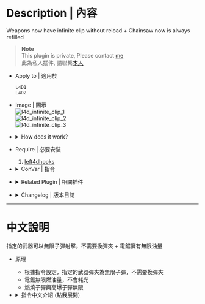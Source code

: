 # Description | 內容
Weapons now have infinite clip without reload + Chainsaw now is always refilled

> __Note__ <br/>
This plugin is private, Please contact [me](/#私人插件列表-private-plugins-list)<br/>
此為私人插件, 請聯繫[本人](/#私人插件列表-private-plugins-list)

* Apply to | 適用於
    ```
    L4D1
    L4D2
    ```
    
* Image | 圖示
    <br/>![l4d_infinite_clip_1](image/l4d_infinite_clip_1.gif)
    <br/>![l4d_infinite_clip_2](image/l4d_infinite_clip_2.gif)
    <br/>![l4d_infinite_clip_3](image/l4d_infinite_clip_3.gif)

* <details><summary>How does it work?</summary>

    * Some weapons now have infinite clip without reload, depending on the cvar you set.
    * Use Chainsaw with infinite fuel
</details>

* Require | 必要安裝
    1. [left4dhooks](https://forums.alliedmods.net/showthread.php?t=321696)

* <details><summary>ConVar | 指令</summary>

    * cfg/sourcemod/l4d_infinite_clip.cfg
        ```php
        // 0=Plugin off, 1=Plugin on.
        l4d_infinite_clip_enable "1"

        // Player with these flag can have infinite clip (Empty=Everyone, -1=No one)
        l4d_infinite_clip_flags ""

        // If 1, Enable infinite explosive and incendiary ammo
        l4d_infinite_clip_upgrade "0"

        // (L4D2) Empty string to allow all. Allow these weapon IDs being used in this plugin, separate by commas (no spaces). See plugin source code for more details.
        // "weapon_pistol",					    1
        // "weapon_smg",						2
        // "weapon_pumpshotgun",				3
        // "weapon_autoshotgun",				4
        // "weapon_rifle",						5
        // "weapon_hunting_rifle",				6
        // "weapon_smg_silenced",				7
        // "weapon_shotgun_chrome",			    8
        // "weapon_rifle_desert",				9
        // "weapon_sniper_military",			10
        // "weapon_shotgun_spas",				11
        // "weapon_grenade_launcher",			12
        // "weapon_rifle_ak47",				    13
        // "weapon_pistol_magnum",				14
        // "weapon_smg_mp5",					15
        // "weapon_rifle_sg552",				16
        // "weapon_sniper_awp",				    17
        // "weapon_sniper_scout",				18
        // "weapon_rifle_m60",					19
        // "weapon_chainsaw",					20
        l4d_infinite_clip_weapon "1,2,3,4,5,6,7,8,9,10,11,12,13,14,15,16,17,18,19,20"

        // (L4D1) Empty string to allow all. Allow these weapon IDs being used in this plugin, separate by commas (no spaces). See plugin source code for more details.
        // "weapon_pistol",					    1
        // "weapon_smg",						2
        // "weapon_pumpshotgun",				3
        // "weapon_autoshotgun",				4
        // "weapon_rifle",						5
        // "weapon_hunting_rifle",				6
        l4d_infinite_clip_weapon "1,2,3,4,5,6"
        ```
</details>

* <details><summary>Related Plugin | 相關插件</summary>

    1. [Reserve (Ammo) Control](https://forums.alliedmods.net/showthread.php?t=334274): Individually control weapons's reserve counts independent of the ammo_* cvars.
        * 每一種槍枝都有獨立的備用彈藥
    2. [l4d_weapon_block_ammo_pile](/L4D_插件/Weapons_武器/l4d_weapon_block_ammo_pile): Cannot refill the ammo of the weapons
        * 指定的武器無法填裝彈藥
</details>

* <details><summary>Changelog | 版本日誌</summary>

    * v1.0 (2024-3-25)
        * Initial Release
</details>

- - - -
# 中文說明
指定的武器可以無限子彈射擊，不需要換彈夾 + 電鋸擁有無限油量

* 原理
    * 根據指令設定，指定的武器彈夾為無限子彈，不需要換彈夾
    * 電鋸無限燃油量，不會耗光
    * 燃燒子彈與高爆子彈無限

* <details><summary>指令中文介紹 (點我展開)</summary>

    * cfg/sourcemod/l4d_infinite_clip.cfg
        ```php
        // 0=關閉插件, 1=啟動插件
        l4d_infinite_clip_enable "1"

        // 擁有這些權限的玩家，才能有無限子彈功能 (留白 = 任何人都能, -1: 無人)
        l4d_infinite_clip_flags ""

        // 為1時，燃燒子彈與高爆子彈無限
        l4d_infinite_clip_upgrade "0"

        // (L4D2) 空=允許全武器. 填入武器的ID，只允許這些武器可以使出空氣砲, 逗號分隔（不須空格）. 請打開源碼查看武器的ID列表
        // "weapon_pistol",					    1
        // "weapon_smg",						2
        // "weapon_pumpshotgun",				3
        // "weapon_autoshotgun",				4
        // "weapon_rifle",						5
        // "weapon_hunting_rifle",				6
        // "weapon_smg_silenced",				7
        // "weapon_shotgun_chrome",			    8
        // "weapon_rifle_desert",				9
        // "weapon_sniper_military",			10
        // "weapon_shotgun_spas",				11
        // "weapon_grenade_launcher",			12
        // "weapon_rifle_ak47",				    13
        // "weapon_pistol_magnum",				14
        // "weapon_smg_mp5",					15
        // "weapon_rifle_sg552",				16
        // "weapon_sniper_awp",				    17
        // "weapon_sniper_scout",				18
        // "weapon_rifle_m60",					19
        // "weapon_chainsaw",					20
        l4d_infinite_clip_weapon "1,2,3,4,5,6,7,8,9,10,11,12,13,14,15,16,17,18,19,20"

        // (L4D1) 空=允許全武器. 填入武器的ID，只允許這些武器可以使出空氣砲, 逗號分隔（不須空格）. 請打開源碼查看武器的ID列表
        // "weapon_pistol",					    1
        // "weapon_smg",						2
        // "weapon_pumpshotgun",				3
        // "weapon_autoshotgun",				4
        // "weapon_rifle",						5
        // "weapon_hunting_rifle",				6
        l4d_infinite_clip_weapon "1,2,3,4,5,6"
        ```
</details>